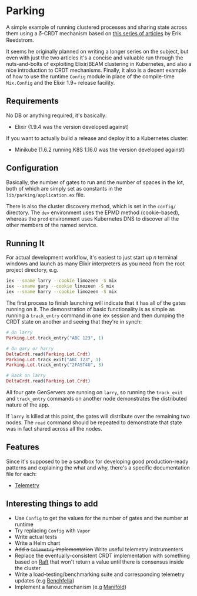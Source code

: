 # Parking

A simple example of running clustered processes and sharing state across them using a 𝛿-CRDT mechanism based on [this series of articles](https://metasyntactic.info/distributing-phoenix-part-1/) by Erik Reedstrom.

It seems he originally planned on writing a longer series on the subject, but even with just the two articles it's a concise and valuable run through the nuts-and-bolts of exploiting Elixir/BEAM clustering in Kubernetes, and also a nice introduction to CRDT mechanisms. Finally, it also is a decent example of how to use the runtime `Config` module in place of the compile-time `Mix.Config` and the Elixir 1.9+ release facility.

## Requirements

No DB or anything required, it's basically:

- Elixir (1.9.4 was the version developed against)

If you want to actually build a release and deploy it to a Kubernetes cluster:

- Minikube (1.6.2 running K8S 1.16.0 was the version developed against)

## Configuration

Basically, the number of gates to run and the number of spaces in the lot, both of which are simply set as constants in the `lib/parking/application.ex` file.  

There is also the cluster discovery method, which is set in the `config/` directory.  The `dev` environment uses the EPMD method (cookie-based), whereas the `prod` environment uses Kubernetes DNS to discover all the other members of the named service.

## Running It

For actual development workflow, it's easiest to just start up *n* terminal windows and launch as many Elixir interpreters as you need from the root project directory, e.g.

```bash
iex --sname larry --cookie limozeen -S mix
iex --sname gary --cookie limozeen -S mix
iex --sname harry --cookie limozeen -S mix
```

The first process to finish launching will indicate that it has all of the gates running on it.
The demonstration of basic functionality is as simple as running a `track_entry` command in one iex session and then dumping the CRDT state on another and seeing that they're in synch:

```elixir
# On larry
Parking.Lot.track_entry("ABC 123", 1)
```

```elixir
# On gary or harry
DeltaCrdt.read(Parking.Lot.Crdt)
Parking.Lot.track_exit("ABC 123", 1)
Parking.Lot.track_entry("2FAST4U", 3)
```

```elixir
# Back on larry
DeltaCrdt.read(Parking.Lot.Crdt)
```

All four gate GenServers are running on `larry`, so running the `track_exit` and `track_entry` commands on another node demonstrates the distributed nature of the app.

If `larry` is killed at this point, the gates will distribute over the remaining two nodes.  The `read` command should be repeated to demonstrate that state was in fact shared across all the nodes.

## Features

Since it's supposed to be a sandbox for developing good production-ready patterns and explaining the what and why, there's a specific documentation file for each:

- [Telemetry](https://github.com/thatcherhubbard/parking/docs/TELEMETRY.md)

## Interesting things to add

- Use `Config` to get the values for the number of gates and the number at runtime
- Try replacing `Config` with `Vapor`
- Write actual tests
- Write a Helm chart
- ~~Add a `Telemetry` implementation~~ Write useful telemetry instrumenters
- Replace the eventually-consistent CRDT implementation with something based on [Raft](https://github.com/rabbitmq/ra) that won't return a value until there is consensus inside the cluster
- Write a load-testing/benchmarking suite and corresponding telemetry updates (e.g [Benchfella](https://github.com/alco/benchfella))
- Implement a fanout mechanism (e.g [Manifold](https://github.com/discordapp/manifold))

